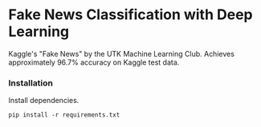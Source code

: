 # Fake News Classification with Deep Learning
Kaggle's "Fake News" by the UTK Machine Learning Club. Achieves approximately 96.7% accuracy on Kaggle test data.

### Installation
Install dependencies.
```
pip install -r requirements.txt
```